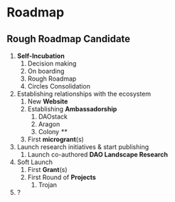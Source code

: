 # Roadmap

## Rough Roadmap Candidate

1. **Self-Incubation**
   1. Decision making
   2. On boarding
   3. Rough Roadmap
   4. Circles Consolidation 
2. Establishing relationships with the ecosystem
   1. New **Website**
   2. Establishing **Ambassadorship**
      1. DAOstack
      2. Aragon
      3. Colony _\*\*_
   3. First **microgrant**\(s\)
3. Launch research initiatives & start publishing
   1. Launch co-authored **DAO Landscape Research**
4. Soft Launch
   1. First **Grant**\(s\) 
   2. First Round of **Projects**
      1. Trojan
5. ?

